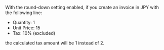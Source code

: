 With the round-down setting enabled, if you create an invoice in JPY with the following line:

- Quantity: 1
- Unit Price: 15
- Tax: 10% (excluded)

the calculated tax amount will be 1 instead of 2.
